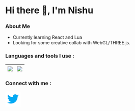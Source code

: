 # Hi there :wave:, I'm Nishu
### **About Me**
* Currently learning React and Lua
* Looking for some creative collab with WebGL/THREE.js.

### Languages and tools I use :


|<a src="https://github.com/nishu-murmu/github-readme-stats"><img align="center" src="https://github-readme-stats.vercel.app/api/top-langs/?username=nishu-murmu&langs_count=8&layout=compact&hide_border=true&theme=gruvbox"></a>|<a src="https://github.com/nishu-murmu/github-readme-stats"><img align="center" src="https://github-readme-stats.vercel.app/api?username=nishu-murmu&show_icons=true&theme=gruvbox&hide_border=true&hide=stars"></a>|
|--------------|-------------|

### Connect with me :
<a href="https://twitter.com/_Gliches_"><img style="height:250px, width:20px" src="https://github.com/nishu-murmu/nishu-murmu/blob/main/images/icons8-twitter-48.png"></a> 


